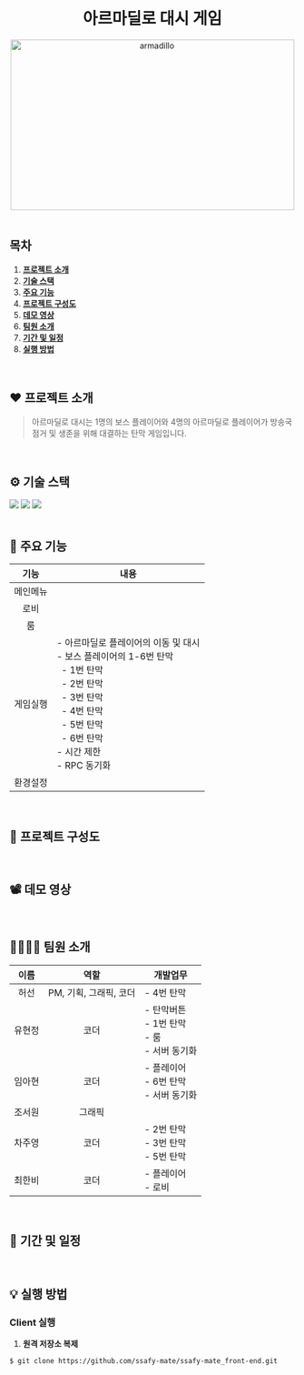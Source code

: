 <div align="center">
  <h1>아르마딜로 대시 게임</h1>
  <img src="https://user-images.githubusercontent.com/67186222/108508040-8a26f280-72fe-11eb-9e23-92912d199a11.PNG" alt="armadillo" width="500px" height="300px"/>
  <br />
</div>
<br />

## 목차
1. [**프로젝트 소개**](#1)
1. [**기술 스택**](#2)
1. [**주요 기능**](#3)
1. [**프로젝트 구성도**](#4)
1. [**데모 영상**](#5)
1. [**팀원 소개**](#6)
1. [**기간 및 일정**](#7)
1. [**실행 방법**](#8)
<!-- 버전기록 특이사항 SEO HeadingsMap 웹성능최적화 구글애널리틱스통계-->
<br />

<div id="1"></div>

## ❤️ 프로젝트 소개
> 아르마딜로 대시는 1명의 보스 플레이어와 4명의 아르마딜로 플레이어가 방송국 점거 및 생존을 위해 대결하는 탄막 게임입니다.
<br />

<div id="2"></div>

## ⚙️ 기술 스택
![](https://img.shields.io/badge/Unity-2019.4.16f1-blue)
![](https://img.shields.io/badge/Pun2-2.27-lightgrey)
![](https://img.shields.io/badge/Photonlib-4.1.4.9-green)
<br /><br />

<div id="3"></div>

## 📲 주요 기능

| <div align="center"/>기능                      | <div align="center"/>내용                                                                                                                                |
| :------------------------ | :---------------------------------------------------------------------------------------------------------------------------------- |
| <div align="center"/>메인메뉴|  |
| <div align="center"/>로비 |  |
| <div align="center"/>룸|  |
| <div align="center"/>게임실행 |- 아르마딜로 플레이어의 이동 및 대시<br/>- 보스 플레이어의 1-6번 탄막<br/>&nbsp;&nbsp;- 1번 탄막<br/>&nbsp;&nbsp;- 2번 탄막<br/>&nbsp;&nbsp;- 3번 탄막<br/>&nbsp;&nbsp;- 4번 탄막<br/>&nbsp;&nbsp;- 5번 탄막<br/>&nbsp;&nbsp;- 6번 탄막<br/>- 시간 제한<br/>- RPC 동기화|
| <div align="center"/>환경설정 |  |

<br />

<div id="4"></div>

## 📂 프로젝트 구성도

<br />

<div id="5"></div>

## 📽️ 데모 영상

<br />

<div id="6"></div>

## 👨‍👩‍👦‍👦 팀원 소개
|<div align="center"/>이름|역할|개발업무|
|------|---|---|
|<div align="center"/>허선|<div align="center"/>PM, 기획, 그래픽, 코더|- 4번 탄막|
|<div align="center"/>유현정|<div align="center"/>코더|- 탄막버튼<br/>- 1번 탄막<br/>- 룸<br/>- 서버 동기화|
|<div align="center"/>임아현|<div align="center"/>코더|- 플레이어<br/>- 6번 탄막<br/>- 서버 동기화|
|<div align="center"/>조서원|<div align="center"/>그래픽||
|<div align="center"/>차주영|<div align="center"/>코더|- 2번 탄막<br/>- 3번 탄막<br /> - 5번 탄막|
|<div align="center"/>최한비|<div align="center"/>코더|- 플레이어<br/>- 로비|
<br />

<div id="7"></div>

## 📅 기간 및 일정

<br />

<div id="8"></div>

## 💡 실행 방법
### Client 실행

1. **원격 저장소 복제**

```bash
$ git clone https://github.com/ssafy-mate/ssafy-mate_front-end.git
```
